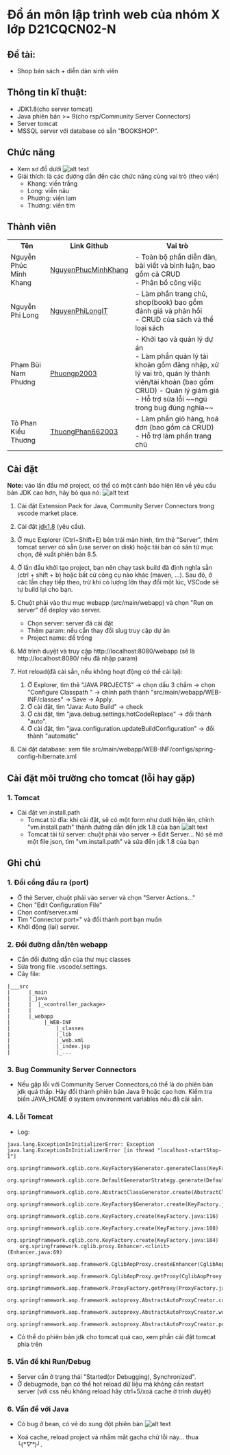 
# Đồ án môn lập trình web của nhóm X lớp D21CQCN02-N
## Đề tài: 
- Shop bán sách + diễn dàn sinh viên

## Thông tin kĩ thuật: 
 - JDK1.8(cho server tomcat)
 - Java phiên bản >= 9(cho rsp/Community Server Connectors)
 - Server tomcat
 - MSSQL server với database có sẵn "BOOKSHOP".

## Chức năng
- Xem sơ đồ dưới
 ![alt text](setup/phancong.png)
 - Giải thích: là các đường dẫn đến các chức năng cùng vai trò (theo viền)
	 - Khang: viền trắng
	 - Long: viền nâu
	 - Phương: viền lam
	 - Thương: viền tím

## Thành viên

<table>
    <tr>
        <th>Tên</th>
        <th>Link Github</th>
        <th>Vai trò</th>
    </tr>
    <tr>
        <td>Nguyễn Phúc Minh Khang</td>
        <td><a href="https://github.com/NguyenPhucMinhKhang">NguyenPhucMinhKhang</a></td>
        <td>
	    - Toàn bộ phần diễn đàn, bài viết và bình luận, bao gồm cả CRUD  <br>
	    - Phân bổ công việc  
    </td>
    </tr>
    <tr>
        <td>Nguyễn Phi Long</td>
        <td><a href="https://github.com/NguyenPhiLongIT">NguyenPhiLongIT</a></td>
        <td>
    - Làm phần trang chủ, shop(book) bao gồm đánh giá và phản hồi <br> 
    - CRUD của sách và thể loại sách   
	    </td>
    </tr>
    <tr>
        <td>Phạm Bùi Nam Phương</td>
        <td><a href="https://github.com/Phuongp2003">Phuongp2003</a></td>
        <td>
     - Khởi tạo và quản lý dự án <br> 
    - Làm phần quản lý tài khoản gồm đăng nhập, xử lý vai trò, quản lý thành viên/tài khoản (bao gồm CRUD)
    - Quản lý giảm giá <br>
    - Hỗ trợ sửa lỗi ~~ngủ trong bug đúng nghĩa~~
        </td>
    </tr>
    <tr>
        <td>Tô Phan Kiều Thương</td>
        <td><a href="https://github.com/ThuongPhan662003">ThuongPhan662003</a></td>
        <td>
        - Làm phần giỏ hàng, hoá đơn (bao gồm cả CRUD) <br>
        - Hỗ trợ làm phần trang chủ
        </td>
    </tr>
</table>

## Cài đặt
**Note:** vào lần đầu mở project, có thể có một cảnh báo hiện lên về yêu cầu bản JDK cao hơn, hãy bỏ qua nó:
![alt text](setup/warn.png)

1. Cài đặt Extension Pack for Java, Community Server Connectors trong vscode market place.
2. Cài đặt [jdk1.8](https://www.oracle.com/java/technologies/javase/javase8-archive-downloads.html) (yêu cầu).
3. Ở mục Explorer (Ctrl+Shift+E) bên trái màn hình, tìm thẻ "Server", thêm tomcat server có sẵn (use server on disk) hoặc tải bản có sãn từ mục chọn, đề xuất phiên bản 8.5.
4. Ở lần đầu khởi tạo project, bạn nên chạy task build đã định nghĩa sẵn (ctrl + shift + b) hoặc bất cứ công cụ nào khác (maven, ...). Sau đó, ở các lần chạy tiếp theo, trừ khi có lượng lớn thay đổi một lúc, VSCode sẽ tự build lại cho bạn.
5. Chuột phải vào thư mục webapp (src/main/webapp) và chọn "Run on server" để deploy vào server.
   - Chọn server: server đã cài đặt
   - Thêm param: nếu cần thay đổi slug truy cập dự án
   - Project name: để trống

6. Mở trình duyệt và truy cập http://localhost:8080/webapp (sẽ là http://localhost:8080/<slug> nếu đã nhập param)
7. Hot reload(đã cài sẵn, nếu không hoạt động có thể cài lại):
   1. Ở Explorer, tìm thẻ "JAVA PROJECTS" -> chọn dấu 3 chấm -> chọn "Configure Classpath " -> chỉnh path thành "src/main/webapp/WEB-INF/classes" -> Save -> Apply.
   2. Ở cài đặt, tìm "Java: Auto Build" -> check
   3. Ở cài đặt, tìm "java.debug.settings.hotCodeReplace" -> đổi thành "auto".
   4. Ở cài đặt, tìm "java.configuration.updateBuildConfiguration" -> đổi thành "automatic"
8. Cài đặt database: xem file src/main/webapp/WEB-INF/configs/spring-config-hibernate.xml

## Cài đặt môi trường cho tomcat (lỗi hay gặp)

### 1. Tomcat

- Cài đặt vm.install.path
  - Tomcat từ đĩa: khi cài đặt, sẽ có một form như dưới hiện lên, chỉnh "vm.install.path" thành đường dẫn đến jdk 1.8 của bạn 
    ![alt text](setup/image.png)
  - Tomcat tải từ server: chuột phải vào server -> Edit Server...
    Nó sẽ mở một file json, tìm "vm.install.path" và sửa đến jdk 1.8 của bạn

## Ghi chú 

### 1. Đổi cổng đầu ra (port)

- Ở thẻ Server, chuột phải vào server và chọn "Server Actions..."
- Chọn "Edit Configuration File"
- Chọn conf/server.xml
- Tìm "Connector port=" và đổi thành port bạn muốn
- Khởi động (lại) server.

### 2. Đổi đường dẫn/tên webapp 

- Cần đổi đường dẫn của thư mục classes
- Sửa trong file .vscode/.settings.
- Cây file: 

```
|___src
|      |_main
|      |_java
|      |  |_<controller_package>
|      |
|      |_webapp
|           |_WEB-INF
|               |_classes
|               |_lib
|               |_web.xml
|               |_index.jsp
|               |_...

```

### 3. Bug Community Server Connectors

- Nếu gặp lỗi với Community Server Connectors,có thể là do phiên bản jdk quá thấp. Hãy đổi thành phiên bản Java 9 hoặc cao hơn. Kiểm tra biến JAVA_HOME ở system environment variables nếu đã cài sẵn.

### 4. Lỗi Tomcat

- Log:

```
java.lang.ExceptionInInitializerError: Exception java.lang.ExceptionInInitializerError [in thread "localhost-startStop-1"]
	org.springframework.cglib.core.KeyFactory$Generator.generateClass(KeyFactory.java:166)
	org.springframework.cglib.core.DefaultGeneratorStrategy.generate(DefaultGeneratorStrategy.java:25)
	org.springframework.cglib.core.AbstractClassGenerator.create(AbstractClassGenerator.java:216)
	org.springframework.cglib.core.KeyFactory$Generator.create(KeyFactory.java:144)
	org.springframework.cglib.core.KeyFactory.create(KeyFactory.java:116)
	org.springframework.cglib.core.KeyFactory.create(KeyFactory.java:108)
	org.springframework.cglib.core.KeyFactory.create(KeyFactory.java:104)
	org.springframework.cglib.proxy.Enhancer.<clinit>(Enhancer.java:69)
	org.springframework.aop.framework.CglibAopProxy.createEnhancer(CglibAopProxy.java:234)
	org.springframework.aop.framework.CglibAopProxy.getProxy(CglibAopProxy.java:177)
	org.springframework.aop.framework.ProxyFactory.getProxy(ProxyFactory.java:111)
	org.springframework.aop.framework.autoproxy.AbstractAutoProxyCreator.createProxy(AbstractAutoProxyCreator.java:490)
	org.springframework.aop.framework.autoproxy.AbstractAutoProxyCreator.wrapIfNecessary(AbstractAutoProxyCreator.java:375)
	org.springframework.aop.framework.autoproxy.AbstractAutoProxyCreator.postProcessAfterInitialization(AbstractAutoProxyCreator.java:335)
```
- Cỏ thể do phiên bản jdk cho tomcat quá cao, xem phần cài đặt tomcat phía trên

### 5. Vần đề khi Run/Debug

- Server cần ở trạng thái "Started(or Debugging), Synchronized".
- Ở debugmode, bạn có thể hot reload dữ liệu mà không cần restart server (với css nếu không reload hãy ctrl+5/xoá cache ở trình duyệt)

### 6. Vấn đề với Java
- Có bug ở bean, có vẻ do xung đột phiên bản
![alt text](setup/bean.png)

- Xoá cache, reload project và nhắm mắt gacha chứ lỗi này... thua ╰(*°▽°*)╯.

